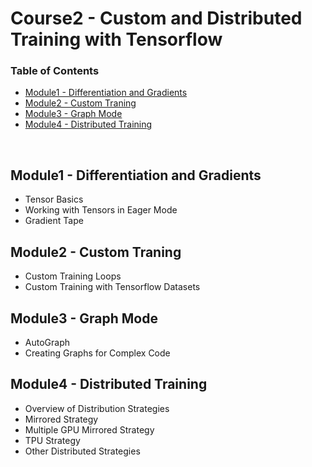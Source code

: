 # Course2 - Custom and Distributed Training with Tensorflow

### Table of Contents

  - [Module1 - Differentiation and Gradients](https://github.com/jmcheon/tensorflow_advanced_techniques_specialization/tree/main/Course2/Module1)
  - [Module2 - Custom Traning](https://github.com/jmcheon/tensorflow_advanced_techniques_specialization/tree/main/Course2/Module2)
  - [Module3 - Graph Mode](https://github.com/jmcheon/tensorflow_advanced_techniques_specialization/tree/main/Course2/Module3)
  - [Module4 - Distributed Training](https://github.com/jmcheon/tensorflow_advanced_techniques_specialization/tree/main/Course2/Module4)
<br/>


## Module1 - Differentiation and Gradients

- Tensor Basics
- Working with Tensors in Eager Mode
- Gradient Tape

## Module2 - Custom Traning

- Custom Training Loops
- Custom Training with Tensorflow Datasets

## Module3 - Graph Mode

- AutoGraph
- Creating Graphs for Complex Code

## Module4 - Distributed Training

- Overview of Distribution Strategies
- Mirrored Strategy
- Multiple GPU Mirrored Strategy
- TPU Strategy
- Other Distributed Strategies